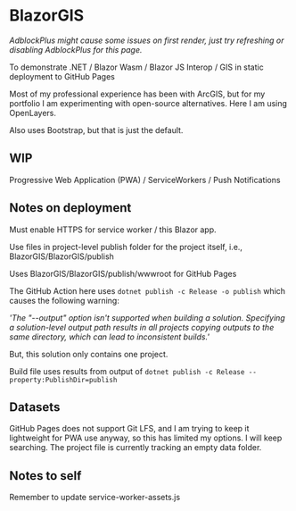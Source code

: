 ﻿# BlazorGIS

*AdblockPlus might cause some issues on first render, just try refreshing or disabling AdblockPlus for this page.*

To demonstrate .NET / Blazor Wasm / Blazor JS Interop / GIS in static deployment to GitHub Pages

Most of my professional experience has been with ArcGIS, but for my portfolio I am experimenting with open-source alternatives. Here I am using OpenLayers.

Also uses Bootstrap, but that is just the default.

## WIP

Progressive Web Application (PWA) / ServiceWorkers / Push Notifications

## Notes on deployment

Must enable HTTPS for service worker / this Blazor app.

Use files in project-level publish folder for the project itself, i.e., BlazorGIS/BlazorGIS/publish

Uses BlazorGIS/BlazorGIS/publish/wwwroot for GitHub Pages

The GitHub Action here uses `dotnet publish -c Release -o publish` which causes the following warning:

*'The "--output" option isn't supported when building a solution. Specifying a solution-level output path results in all projects copying outputs to the same directory, which can lead to inconsistent builds.'*

But, this solution only contains one project.

Build file uses results from output of `dotnet publish -c Release --property:PublishDir=publish`

## Datasets

GitHub Pages does not support Git LFS, and I am trying to keep it lightweight for PWA use anyway, so this has limited my options. I will keep searching. The project file is currently tracking an empty data folder.

## Notes to self

Remember to update service-worker-assets.js
